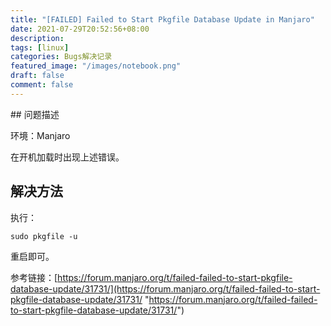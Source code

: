 ```yaml
---
title: "[FAILED] Failed to Start Pkgfile Database Update in Manjaro"
date: 2021-07-29T20:52:56+08:00
description:
tags: [linux]
categories: Bugs解决记录
featured_image: "/images/notebook.png"
draft: false
comment: false
---
```


​## 问题描述

环境：Manjaro

在开机加载时出现上述错误。

## 解决方法

执行：

```
sudo pkgfile -u
```

重启即可。

参考链接：[https://forum.manjaro.org/t/failed-failed-to-start-pkgfile-database-update/31731/](https://forum.manjaro.org/t/failed-failed-to-start-pkgfile-database-update/31731/ "https://forum.manjaro.org/t/failed-failed-to-start-pkgfile-database-update/31731/")
